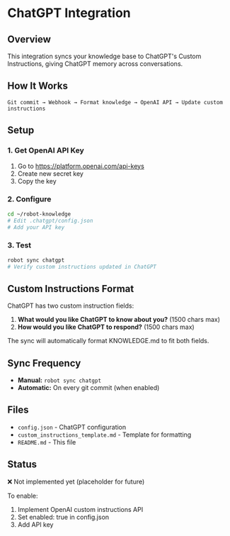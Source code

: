 # ChatGPT Integration

## Overview

This integration syncs your knowledge base to ChatGPT's Custom Instructions, giving ChatGPT memory across conversations.

## How It Works
```
Git commit → Webhook → Format knowledge → OpenAI API → Update custom instructions
```

## Setup

### 1. Get OpenAI API Key

1. Go to https://platform.openai.com/api-keys
2. Create new secret key
3. Copy the key

### 2. Configure
```bash
cd ~/robot-knowledge
# Edit .chatgpt/config.json
# Add your API key
```

### 3. Test
```bash
robot sync chatgpt
# Verify custom instructions updated in ChatGPT
```

## Custom Instructions Format

ChatGPT has two custom instruction fields:
1. **What would you like ChatGPT to know about you?** (1500 chars max)
2. **How would you like ChatGPT to respond?** (1500 chars max)

The sync will automatically format KNOWLEDGE.md to fit both fields.

## Sync Frequency

- **Manual:** `robot sync chatgpt`
- **Automatic:** On every git commit (when enabled)

## Files

- `config.json` - ChatGPT configuration
- `custom_instructions_template.md` - Template for formatting
- `README.md` - This file

## Status

❌ Not implemented yet (placeholder for future)

To enable:
1. Implement OpenAI custom instructions API
2. Set enabled: true in config.json
3. Add API key
